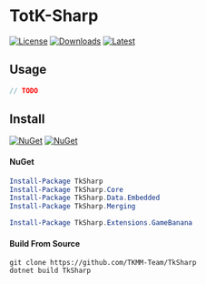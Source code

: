 # TotK-Sharp

[![License](https://img.shields.io/badge/License-MIT-blue.svg?logo=github&logoColor=5751ff&labelColor=2A2C33&color=5751ff&style=for-the-badge)](https://github.com/TKMM-Team/TkSharp/blob/master/License.md) [![Downloads](https://img.shields.io/github/downloads/TKMM-Team/TkSharp/total?label=downloads&logo=github&logoColor=37c75e&labelColor=2A2C33&color=37c75e&style=for-the-badge)](https://github.com/TKMM-Team/TkSharp/releases) [![Latest](https://img.shields.io/github/v/tag/TKMM-Team/TkSharp?label=Release&logo=github&logoColor=324fff&color=324fff&labelColor=2A2C33&style=for-the-badge)](https://github.com/TKMM-Team/TkSharp/releases/latest)

## Usage

```cs
// TODO
```

## Install

[![NuGet](https://img.shields.io/nuget/v/TkSharp.svg?label=NuGet&logo=NuGet&labelColor=2A2C33&color=004880&style=for-the-badge)](https://www.nuget.org/packages/TkSharp) [![NuGet](https://img.shields.io/nuget/dt/TkSharp.svg?label=NuGet&logo=NuGet&labelColor=2A2C33&color=37c75e&style=for-the-badge)](https://www.nuget.org/packages/TkSharp)

#### NuGet

```powershell
Install-Package TkSharp
Install-Package TkSharp.Core
Install-Package TkSharp.Data.Embedded
Install-Package TkSharp.Merging

Install-Package TkSharp.Extensions.GameBanana
```

#### Build From Source
```batch
git clone https://github.com/TKMM-Team/TkSharp
dotnet build TkSharp
```